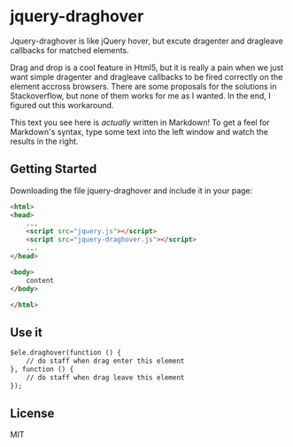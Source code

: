 jquery-draghover
================

Jquery-draghover is like jQuery hover, but excute dragenter and dragleave callbacks for matched elements.

Drag and drop is a cool feature in Html5, but it is really a pain when we just want simple dragenter and dragleave callbacks to be fired correctly on the element accross browsers. There are some proposals for the solutions in Stackoverflow, but none of them works for me as I wanted. In the end, I figured out this workaround.



This text you see here is *actually* written in Markdown! To get a feel for Markdown's syntax, type some text into the left window and watch the results in the right.  


## Getting Started

Downloading the file jquery-draghover and include it in your page:
```html
<html>
<head>
    ...
    <script src="jquery.js"></script>
    <script src="jquery-draghover.js"></script>
    ...
</head>

<body>
    content
</body>

</html>
```


## Use it
```html
$ele.draghover(function () {
    // do staff when drag enter this element
}, function () {
    // do staff when drag leave this element
});
```


License
----

MIT

